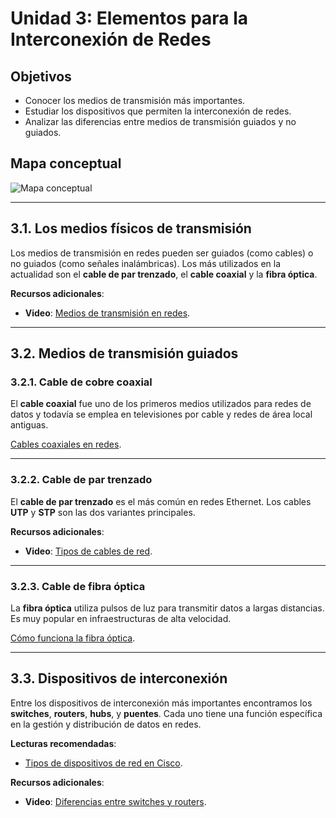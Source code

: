 # **Unidad 3: Elementos para la Interconexión de Redes**

## **Objetivos**
- Conocer los medios de transmisión más importantes.
- Estudiar los dispositivos que permiten la interconexión de redes.
- Analizar las diferencias entre medios de transmisión guiados y no guiados.

## **Mapa conceptual**
![Mapa conceptual](ruta-a-tu-imagen.png)

---

## **3.1. Los medios físicos de transmisión**

Los medios de transmisión en redes pueden ser guiados (como cables) o no guiados (como señales inalámbricas). Los más utilizados en la actualidad son el **cable de par trenzado**, el **cable coaxial** y la **fibra óptica**.

**Recursos adicionales**:
- **Video**: [Medios de transmisión en redes](https://www.youtube.com/watch?v=DFxT4a53BaE).

---

## **3.2. Medios de transmisión guiados**

### **3.2.1. Cable de cobre coaxial**
El **cable coaxial** fue uno de los primeros medios utilizados para redes de datos y todavía se emplea en televisiones por cable y redes de área local antiguas.

[Cables coaxiales en redes](https://www.techtarget.com/searchnetworking/definition/coaxial-cable).

---

### **3.2.2. Cable de par trenzado**
El **cable de par trenzado** es el más común en redes Ethernet. Los cables **UTP** y **STP** son las dos variantes principales.

**Recursos adicionales**:
- **Video**: [Tipos de cables de red](https://www.youtube.com/watch?v=pKd0Rpw7O48).

---

### **3.2.3. Cable de fibra óptica**
La **fibra óptica** utiliza pulsos de luz para transmitir datos a largas distancias. Es muy popular en infraestructuras de alta velocidad.

[Cómo funciona la fibra óptica](https://www.howstuffworks.com/fiber-optics).

---

## **3.3. Dispositivos de interconexión**

Entre los dispositivos de interconexión más importantes encontramos los **switches**, **routers**, **hubs**, y **puentes**. Cada uno tiene una función específica en la gestión y distribución de datos en redes.

**Lecturas recomendadas**:
- [Tipos de dispositivos de red en Cisco](https://www.cisco.com/c/en/us/solutions/small-business/resource-center/networking/network-devices.html).

**Recursos adicionales**:
- **Video**: [Diferencias entre switches y routers](https://www.youtube.com/watch?v=YaIpCzSG56g).
